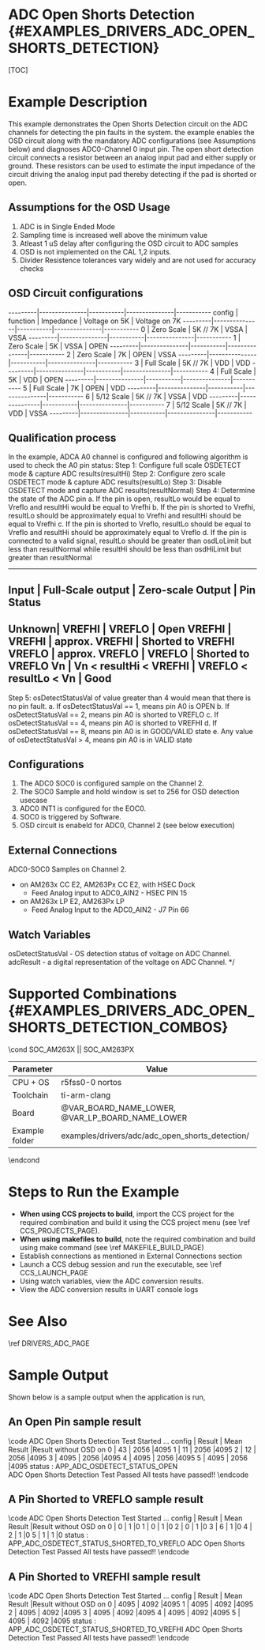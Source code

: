 # ADC Open Shorts Detection {#EXAMPLES_DRIVERS_ADC_OPEN_SHORTS_DETECTION}

[TOC]

# Example Description
This example demonstrates the Open Shorts Detection circuit on the ADC channels for detecting the pin faults in the system. the example enables the OSD circuit along with the mandatory ADC configurations (see Assumptions below) and diagnoses ADC0-Channel 0 input pin.
The open short detection circuit connects a resistor between an analog input pad and either supply or ground. These resistors can be used to estimate the input impedance of the circuit driving the analog input pad thereby detecting if the pad is shorted or open.

## Assumptions for the OSD Usage
1. ADC is in Single Ended Mode
2. Sampling time is increased well above the minimum value
3. Atleast 1 uS delay after configuring the OSD circuit to ADC samples
4. OSD is not implemented on the CAL 1,2 inputs.
5. Divider Resistence tolerances vary widely and are not used for accuracy checks

## OSD Circuit configurations 

---------|---------------|-----------|---------------|-----------
config   | function      | Impedance | Voltage on 5K | Voltage on 7K
---------|---------------|-----------|---------------|-----------
0        | Zero Scale    | 5K // 7K  | VSSA          | VSSA
---------|---------------|-----------|---------------|-----------
1        | Zero Scale    | 5K        | VSSA          | OPEN
---------|---------------|-----------|---------------|-----------
2        | Zero Scale    | 7K        | OPEN          | VSSA
---------|---------------|-----------|---------------|-----------
3        | Full Scale    | 5K // 7K  | VDD           | VDD
---------|---------------|-----------|---------------|-----------
4        | Full Scale    | 5K        | VDD           | OPEN
---------|---------------|-----------|---------------|-----------
5        | Full Scale    | 7K        | OPEN          | VDD
---------|---------------|-----------|---------------|-----------
6        | 5/12 Scale    | 5K // 7K  | VSSA          | VDD
---------|---------------|-----------|---------------|-----------
7        | 5/12 Scale    | 5K // 7K  | VDD           | VSSA
---------|---------------|-----------|---------------|-----------

## Qualification process
In the example, ADCA A0 channel is configured and following algorithm is used to check the A0 pin status:
Step 1: Configure full scale OSDETECT mode & capture ADC results(resultHi)
Step 2: Configure zero scale OSDETECT mode & capture ADC results(resultLo)
Step 3: Disable OSDETECT mode and capture ADC results(resultNormal)
Step 4: Determine the state of the ADC pin
     a. If the pin is open, resultLo would be equal to Vreflo and resultHi would be equal to Vrefhi
     b. If the pin is shorted to Vrefhi, resultLo should be approximately equal to Vrefhi and resultHi should be equal to Vrefhi
     c. If the pin is shorted to Vreflo, resultLo should be equal to Vreflo and resultHi should be approximately equal to Vreflo
     d. If the pin is connected to a valid signal, resultLo should be greater than osdLoLimit but less than resultNormal while resultHi should be less than osdHiLimit but greater than resultNormal

----------------------------------------------------------------------------
Input  |  Full-Scale output     |  Zero-scale Output     | Pin Status
----------------------------------------------------------------------------
Unknown| VREFHI                 | VREFLO                 | Open
VREFHI | VREFHI                 | approx. VREFHI         | Shorted to VREFHI
VREFLO | approx. VREFLO         | VREFLO                 | Shorted to VREFLO
   Vn  | Vn < resultHi < VREFHI | VREFLO < resultLo < Vn | Good
----------------------------------------------------------------------------

Step 5: osDetectStatusVal of value greater than 4 would mean that there is
no pin fault.
     a. If osDetectStatusVal == 1, means pin A0 is OPEN
     b. If osDetectStatusVal == 2, means pin A0 is shorted to VREFLO
     c. If osDetectStatusVal == 4, means pin A0 is shorted to VREFHI
     d. If osDetectStatusVal == 8, means pin A0 is in GOOD/VALID state
     e. Any value of osDetectStatusVal > 4, means pin A0 is in VALID state

## Configurations
1. The ADC0 SOC0 is configured sample on the Channel 2.
2. The SOC0 Sample and hold window is set to 256 for OSD detection usecase
3. ADC0 INT1 is configured for the EOC0.
4. SOC0 is triggered by Software.
5. OSD circuit is enabeld for ADC0, Channel 2 (see below execution)
## External Connections
ADC0-SOC0 Samples on Channel 2. 
- on AM263x CC E2, AM263Px CC E2, with HSEC Dock
    - Feed Analog input to ADC0_AIN2 - HSEC PIN 15
- on AM263x LP E2, AM263Px LP
    - Feed Analog Input to the ADC0_AIN2 - J7 Pin 66

## Watch Variables
osDetectStatusVal - OS detection status of voltage on ADC Channel.
adcResult         - a digital representation of the voltage on ADC Channel.
 */

# Supported Combinations {#EXAMPLES_DRIVERS_ADC_OPEN_SHORTS_DETECTION_COMBOS}

\cond SOC_AM263X || SOC_AM263PX

 Parameter      | Value
 ---------------|-----------
 CPU + OS       | r5fss0-0 nortos
 Toolchain      | ti-arm-clang
 Board          | @VAR_BOARD_NAME_LOWER, @VAR_LP_BOARD_NAME_LOWER
 Example folder | examples/drivers/adc/adc_open_shorts_detection/

\endcond

# Steps to Run the Example

- **When using CCS projects to build**, import the CCS project for the required combination
  and build it using the CCS project menu (see \ref CCS_PROJECTS_PAGE).
- **When using makefiles to build**, note the required combination and build using
  make command (see \ref MAKEFILE_BUILD_PAGE)
- Establish connections as mentioned in External Connections section
- Launch a CCS debug session and run the executable, see \ref CCS_LAUNCH_PAGE
- Using watch variables, view the ADC conversion results.
- View the ADC conversion results in UART console logs

# See Also

\ref DRIVERS_ADC_PAGE

# Sample Output

Shown below is a sample output when the application is run,
## An Open Pin sample result
\code
ADC Open Shorts Detection Test Started ...
config	|	Result	|	Mean Result	|Result without OSD on
0	|	43	|	2056		|4095
1	|	11	|	2056		|4095
2	|	12	|	2056		|4095
3	|	4095	|	2056		|4095
4	|	4095	|	2056		|4095
5	|	4095	|	2056		|4095
status : APP_ADC_OSDETECT_STATUS_OPEN              
ADC Open Shorts Detection Test Passed
All tests have passed!!
\endcode

## A Pin Shorted to VREFLO sample result
\code
ADC Open Shorts Detection Test Started ...
config	|	Result	|	Mean Result	|Result without OSD on
0	|	0	|	1		|0
1	|	0	|	1		|0
2	|	0	|	1		|0
3	|	6	|	1		|0
4	|	2	|	1		|0
5	|	1	|	1		|0
status : APP_ADC_OSDETECT_STATUS_SHORTED_TO_VREFLO 
ADC Open Shorts Detection Test Passed
All tests have passed!!
\endcode


## A Pin Shorted to VREFHI sample result
\code
ADC Open Shorts Detection Test Started ...
config	|	Result	|	Mean Result	|Result without OSD on
0	|	4095	|	4092		|4095
1	|	4095	|	4092		|4095
2	|	4095	|	4092		|4095
3	|	4095	|	4092		|4095
4	|	4095	|	4092		|4095
5	|	4095	|	4092		|4095
status : APP_ADC_OSDETECT_STATUS_SHORTED_TO_VREFHI
ADC Open Shorts Detection Test Passed
All tests have passed!!
\endcode
